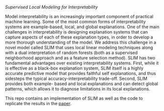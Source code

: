 *Supervised Local Modeling for Interpretability*

Model interpretability is an increasingly important component of practical machine learning. Some of the most common forms of interpretability systems are example-based, local, and global explanations. One of the main challenges in interpretability is designing explanation systems that can capture aspects of each of these explanation types, in order to develop a more thorough understanding of the model. We address this challenge in a novel model called SLIM that uses local linear modeling techniques along with a dual interpretation of random forests (both as a supervised neighborhood approach and as a feature selection method). SLIM has two fundamental advantages over existing interpretability systems. First, while it is effective as a black-box explanation system, SLIM itself is a highly accurate predictive model that provides faithful self explanations, and thus sidesteps the typical accuracy-interpretability trade-off. Second, SLIM provides both example- based and local explanations and can detect global patterns, which allows it to diagnose limitations in its local explanations.



This repo contains an implementation of SLIM as well as the code to replicate the results in the [paper](https://arxiv.org/abs/1807.02910).
